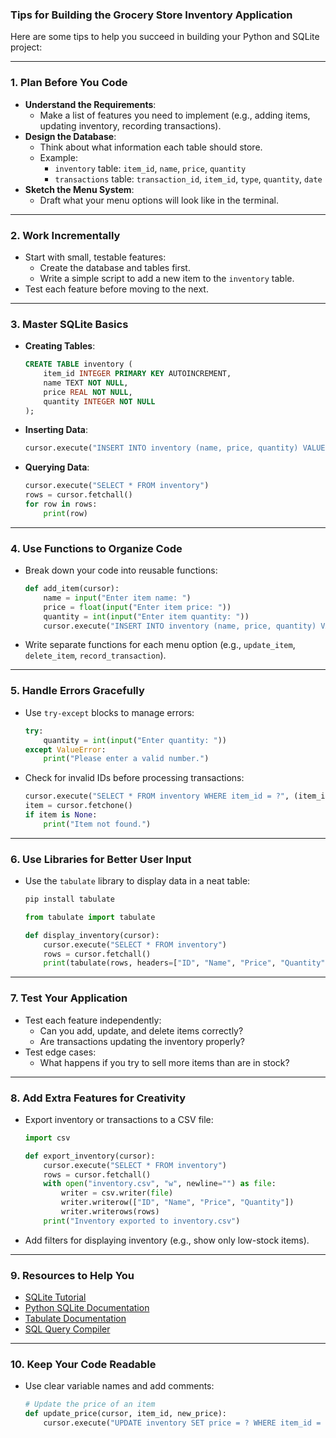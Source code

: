 ### **Tips for Building the Grocery Store Inventory Application**

Here are some tips to help you succeed in building your Python and SQLite project:

---

### **1. Plan Before You Code**
- **Understand the Requirements**:
  - Make a list of features you need to implement (e.g., adding items, updating inventory, recording transactions).
- **Design the Database**:
  - Think about what information each table should store.
  - Example:  
    - `inventory` table: `item_id`, `name`, `price`, `quantity`  
    - `transactions` table: `transaction_id`, `item_id`, `type`, `quantity`, `date`
- **Sketch the Menu System**:
  - Draft what your menu options will look like in the terminal.

---

### **2. Work Incrementally**
- Start with small, testable features:
  - Create the database and tables first.
  - Write a simple script to add a new item to the `inventory` table.
- Test each feature before moving to the next.

---

### **3. Master SQLite Basics**
- **Creating Tables**:
  ```sql
  CREATE TABLE inventory (
      item_id INTEGER PRIMARY KEY AUTOINCREMENT,
      name TEXT NOT NULL,
      price REAL NOT NULL,
      quantity INTEGER NOT NULL
  );
  ```
- **Inserting Data**:
  ```python
  cursor.execute("INSERT INTO inventory (name, price, quantity) VALUES (?, ?, ?)", ("Apple", 0.50, 100))
  ```
- **Querying Data**:
  ```python
  cursor.execute("SELECT * FROM inventory")
  rows = cursor.fetchall()
  for row in rows:
      print(row)
  ```

---

### **4. Use Functions to Organize Code**
- Break down your code into reusable functions:
  ```python
  def add_item(cursor):
      name = input("Enter item name: ")
      price = float(input("Enter item price: "))
      quantity = int(input("Enter item quantity: "))
      cursor.execute("INSERT INTO inventory (name, price, quantity) VALUES (?, ?, ?)", (name, price, quantity))
  ```
- Write separate functions for each menu option (e.g., `update_item`, `delete_item`, `record_transaction`).

---

### **5. Handle Errors Gracefully**
- Use `try-except` blocks to manage errors:
  ```python
  try:
      quantity = int(input("Enter quantity: "))
  except ValueError:
      print("Please enter a valid number.")
  ```
- Check for invalid IDs before processing transactions:
  ```python
  cursor.execute("SELECT * FROM inventory WHERE item_id = ?", (item_id,))
  item = cursor.fetchone()
  if item is None:
      print("Item not found.")
  ```

---

### **6. Use Libraries for Better User Input**
- Use the `tabulate` library to display data in a neat table:
  ```bash
  pip install tabulate
  ```
  ```python
  from tabulate import tabulate

  def display_inventory(cursor):
      cursor.execute("SELECT * FROM inventory")
      rows = cursor.fetchall()
      print(tabulate(rows, headers=["ID", "Name", "Price", "Quantity"], tablefmt="grid"))
  ```

---

### **7. Test Your Application**
- Test each feature independently:
  - Can you add, update, and delete items correctly?
  - Are transactions updating the inventory properly?
- Test edge cases:
  - What happens if you try to sell more items than are in stock?

---

### **8. Add Extra Features for Creativity**
- Export inventory or transactions to a CSV file:
  ```python
  import csv

  def export_inventory(cursor):
      cursor.execute("SELECT * FROM inventory")
      rows = cursor.fetchall()
      with open("inventory.csv", "w", newline="") as file:
          writer = csv.writer(file)
          writer.writerow(["ID", "Name", "Price", "Quantity"])
          writer.writerows(rows)
      print("Inventory exported to inventory.csv")
  ```
- Add filters for displaying inventory (e.g., show only low-stock items).

---

### **9. Resources to Help You**
- [SQLite Tutorial](https://www.sqlitetutorial.net/)
- [Python SQLite Documentation](https://docs.python.org/3/library/sqlite3.html)
- [Tabulate Documentation](https://pypi.org/project/tabulate/)
- [SQL Query Compiler](https://sqliteonline.com/)

---

### **10. Keep Your Code Readable**
- Use clear variable names and add comments:
  ```python
  # Update the price of an item
  def update_price(cursor, item_id, new_price):
      cursor.execute("UPDATE inventory SET price = ? WHERE item_id = ?", (new_price, item_id))
  ```

